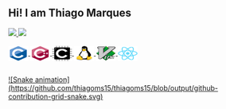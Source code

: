 ## Hi! I am Thiago Marques

 <div>
  <a href="https://github.com/thiagoms15">
  <img height="180em" src="https://github-readme-stats.vercel.app/api?username=thiagoms15&show_icons=true&theme=calm&include_all_commits=true&count_private=true"/>
  <img height="180em" src="https://github-readme-stats.vercel.app/api/top-langs/?username=thiagoms15&layout=compact&langs_count=7&theme=calm"/>
</div>
    
<div style="display: inline_block"><br>
  <img align="center" alt="Thiago-c" height="30" width="40" src="https://raw.githubusercontent.com/devicons/devicon/master/icons/c/c-original.svg">
  <img align="center" alt="Thiago-cpp" height="30" width="40" src="https://raw.githubusercontent.com/devicons/devicon/master/icons/cplusplus/cplusplus-original.svg">
  <img align="center" alt="Thiago-embedded" height="30" width="40" src="https://raw.githubusercontent.com/devicons/devicon/master/icons/embeddedc/embeddedc-original.svg">
  <img align="center" alt="Thiago-linux" height="30" width="40" src="https://raw.githubusercontent.com/devicons/devicon/master/icons/linux/linux-original.svg">
  <img align="center" alt="Thiago-vim" height="30" width="40" src="https://raw.githubusercontent.com/devicons/devicon/master/icons/vim/vim-original.svg">
  <img align="center" alt="Thiago-react" height="30" width="40" src="https://raw.githubusercontent.com/devicons/devicon/master/icons/react/react-original.svg">  
</div>
  
  ##
 
<div> 
  ![Snake animation](https://github.com/thiagoms15/thiagoms15/blob/output/github-contribution-grid-snake.svg)
</div>
